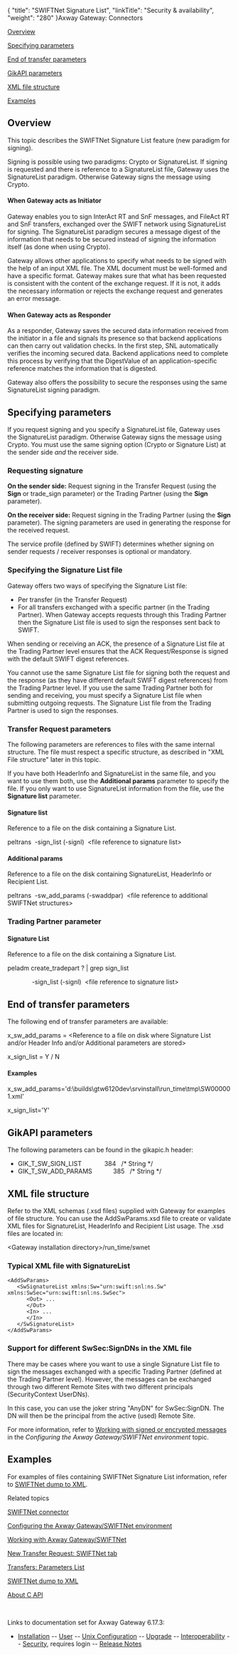 {
    "title": "SWIFTNet Signature List",
    "linkTitle": "Security & availability",
    "weight": "280"
}<span class="mc-variable axway_variables.Component_Long_Name variable">Axway Gateway</span>: Connectors

[Overview](#Overview)

[Specifying parameters](#specifying_paras)

[End of transfer parameters](#End_of_transfer_paras)

[GikAPI parameters](#GikAPI)

[XML file structure](#XML_File_structure)

[Examples](#examples)

<span id="Overview"></span>

## Overview

This topic describes the SWIFTNet Signature List feature (new paradigm for signing).

Signing is possible using two paradigms: Crypto or SignatureList. If signing is requested and there is reference to a SignatureList file, Gateway uses the SignatureList paradigm. Otherwise Gateway signs the message using Crypto.

#### When Gateway acts as Initiator

Gateway enables you to sign InterAct RT and SnF messages, and FileAct RT and SnF transfers, exchanged over the SWIFT network using SignatureList for signing. The SignatureList paradigm secures a message digest of the information that needs to be secured instead of signing the information itself (as done when using Crypto).

Gateway allows other applications to specify what needs to be signed with the help of an input XML file. The XML document must be well-formed and have a specific format. Gateway makes sure that what has been requested is consistent with the content of the exchange request. If it is not, it adds the necessary information or rejects the exchange request and generates an error message.

#### When Gateway acts as Responder

As a responder, Gateway saves the secured data information received from the initiator in a file and signals its presence so that backend applications can then carry out validation checks. In the first step, SNL automatically verifies the incoming secured data. Backend applications need to complete this process by verifying that the DigestValue of an application-specific reference matches the information that is digested.

Gateway also offers the possibility to secure the responses using the same SignatureList signing paradigm.

<span id="specifying_paras"></span>

## Specifying parameters

If you request signing and you specify a SignatureList file, Gateway uses the SignatureList paradigm. Otherwise Gateway signs the message using Crypto. You must use the same signing option (Crypto or Signature List) at the sender side *and* the receiver side.

### Requesting signature

**On the sender side:** Request signing in the Transfer Request (using the **Sign** or <span class="code">trade\_sign</span> parameter) or the Trading Partner (using the **Sign** parameter).

**On the receiver side:** Request signing in the Trading Partner (using the **Sign** parameter). The signing parameters are used in generating the response for the received request.

The service profile (defined by SWIFT) determines whether signing on sender requests / receiver responses is optional or mandatory.

### Specifying the Signature List file

Gateway offers two ways of specifying the Signature List file:

-   Per transfer (in the Transfer Request)
-   For all transfers exchanged with a specific partner (in the Trading Partner). When Gateway accepts requests through this Trading Partner then the Signature List file is used to sign the responses sent back to SWIFT.

When sending or receiving an ACK, the presence of a Signature List file at the Trading Partner level ensures that the ACK Request/Response is signed with the default SWIFT digest references.

You cannot use the same Signature List file for signing both the request and the response (as they have different default SWIFT digest references) from the Trading Partner level. If you use the same Trading Partner both for sending and receiving, you must specify a Signature List file when submitting outgoing requests. The Signature List file from the Trading Partner is used to sign the responses.

### Transfer Request parameters

The following parameters are references to files with the same internal structure. The file must respect a specific structure, as described in "XML File structure" later in this topic.

If you have both HeaderInfo and SignatureList in the same file, and you want to use them both, use the <span style="font-weight: bold;">Additional params</span> parameter to specify the file. If you only want to use SignatureList information from the file, use the <span style="font-weight: bold;">Signature list</span> parameter.

#### Signature list

Reference to a file on the disk containing a Signature List.

peltrans  -sign\_list (-signl)  &lt;file reference to signature list>

#### Additional params

Reference to a file on the disk containing SignatureList, HeaderInfo or Recipient List.

peltrans  -sw\_add\_params (-swaddpar)  &lt;file reference to additional SWIFTNet structures>

### Trading Partner parameter

#### Signature List

Reference to a file on the disk containing a Signature List.

peladm create\_tradepart ? | grep sign\_list

              -sign\_list (-signl)  &lt;file reference to signature list>

<span id="End_of_transfer_paras"></span>

## End of transfer parameters

The following end of transfer parameters are available:

<span class="code">x\_sw\_add\_params</span> = &lt;Reference to a file on disk where Signature List and/or Header Info and/or Additional parameters are stored>

x\_sign\_list = Y / N

#### Examples

x\_sw\_add\_params='d:\\builds\\gtw6120dev\\srvinstall\\run\_time\\tmp\\SW000001.xml'

x\_sign\_list='Y'

<span id="GikAPI"></span>

## GikAPI parameters

The following parameters can be found in the <span class="code">gikapic.h</span> header:

-   GIK\_T\_SW\_SIGN\_LIST             384   /\* String \*/
-   GIK\_T\_SW\_ADD\_PARAMS            385   /\* String \*/

<span id="XML_File_structure"></span>

## XML file structure

Refer to the XML schemas (<span class="code">.xsd</span> files) supplied with Gateway for examples of file structure. You can use the <span class="code">AddSwParams.xsd</span> file to create or validate XML files for SignatureList, HeaderInfo and Recipient List usage. The <span class="code">.xsd</span> files are located in:

&lt;Gateway installation directory>/run\_time/swnet

### Typical XML file with SignatureList


    <AddSwParams>
       <SwSignatureList xmlns:Sw="urn:swift:snl:ns.Sw" xmlns:SwSec="urn:swift:snl:ns.SwSec">
          <Out> ...
          </Out>
          <In> ...
          </In>
       </SwSignatureList>
    </AddSwParams>

### Support for different SwSec:SignDNs in the XML file

There may be cases where you want to use a single Signature List file to sign the messages exchanged with a specific Trading Partner (defined at the Trading Partner level). However, the messages can be exchanged through two different Remote Sites with two different principals (SecurityContext UserDNs).

In this case, you can use the joker string "AnyDN" for SwSec:SignDN. The DN will then be the principal from the active (used) Remote Site.

For more information, refer to [Working with signed or encrypted messages](../swiftnet_connector/swiftnet_configuring#signed_or_encrypted_messages) in the *Configuring the* <span class="mc-variable axway_variables.Component_Long_Name variable" style="font-style: italic;">Axway Gateway</span>*/SWIFTNet environment* topic.

<span id="examples"></span>

## Examples

For examples of files containing SWIFTNet Signature List information, refer to [SWIFTNet dump to XML](../swiftnet_backup_sites/swiftnet_dump_to_xml).

Related topics

[SWIFTNet connector](../swiftnet_connector)

[Configuring the <span class="mc-variable axway_variables.Component_Long_Name variable">Axway Gateway</span>/SWIFTNet environment](../swiftnet_connector/swiftnet_configuring)

[Working with <span class="mc-variable axway_variables.Component_Long_Name variable">Axway Gateway</span>/SWIFTNet](../swiftnet_connector/swiftnet_working_with)

[New Transfer Request: SWIFTNet tab](../../../transfers_start_here/submitting_transfer_requests_start_here/working_with_transfers_(gui)/transfer_request_swiftnet_tab)

[Transfers: Parameters List](../../../transfers_start_here/submitting_transfer_requests_start_here/working_with_transfers_cli/transfer_req_parameter_list)

[SWIFTNet dump to XML](../swiftnet_backup_sites/swiftnet_dump_to_xml)

[About C API](../../../customizing_gw_about/c_api_about)

 

Links to documentation set for Axway Gateway <span class="mc-variable axway_variables.Release_Number variable">6.17.3</span>:

-   [Installation](#) -- [User](#) -- [Unix Configuration](#) -- [Upgrade](#) -- [Interoperability](#) -- [Security](#), requires login -- [Release Notes](#)
